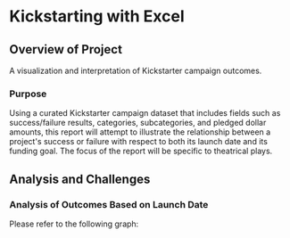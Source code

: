 #  Kickstarting with Excel

## Overview of Project
A visualization and interpretation of Kickstarter campaign outcomes.

### Purpose
Using a curated Kickstarter campaign dataset that includes fields such as success/failure results, categories, subcategories, and pledged dollar amounts, this report will attempt to illustrate the relationship between a project's success or failure with respect to both its launch date and its funding goal.  The focus of the report will be specific to theatrical plays.

## Analysis and Challenges

### Analysis of Outcomes Based on Launch Date

Please refer to the following graph:


